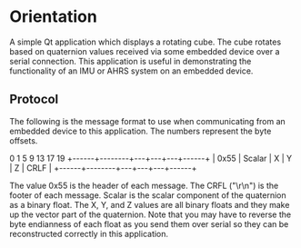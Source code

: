 # Orientation

A simple Qt application which displays a rotating cube. The cube rotates based
on quaternion values received via some embedded device over a serial
connection. This application is useful in demonstrating the functionality of an
IMU or AHRS system on an embedded device.

## Protocol

The following is the message format to use when communicating from an embedded
device to this application. The numbers represent the byte offsets.

0      1        5   9   13  17     19
+------+--------+---+---+---+------+
| 0x55 | Scalar | X | Y | Z | CRLF |
+------+--------+---+---+---+------+

The value 0x55 is the header of each message. The CRFL ("\r\n") is the footer
of each message. Scalar is the scalar component of the quaternion as a binary
float. The X, Y, and Z values are all binary floats and they make up the
vector part of the quaternion. Note that you may have to reverse the byte
endianness of each float as you send them over serial so they can be
reconstructed correctly in this application.

